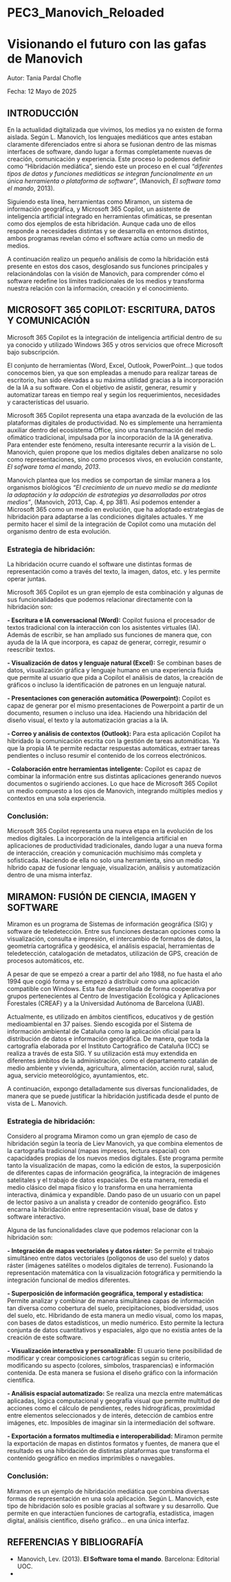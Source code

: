 # PEC3_Manovich_Reloaded

# Visionando el futuro con las gafas de Manovich

Autor: Tania Pardal Chofle 

Fecha: 12 Mayo de 2025


## INTRODUCCIÓN

En la actualidad digitalizada que vivimos, los medios ya no existen de forma aislada. Según L. Manovich, los lenguajes mediáticos que antes estaban claramente diferenciados entre si ahora se fusionan dentro de las mismas interfaces de software, dando lugar a formas completamente nuevas de creación, comunicación y experiencia. Este proceso lo podemos definir como “Hibridación mediática”, siendo este un proceso en el cual *“diferentes tipos de datos y funciones mediáticas se integran funcionalmente en un única herramienta o plataforma de software”*, (Manovich, *El software toma el mando*, 2013).

Siguiendo esta línea, herramientas como Miramon, un sistema de información geográfica, y Microsoft 365 Copilot, un asistente de inteligencia artificial integrado en herramientas ofimáticas, se presentan como dos ejemplos de esta hibridación. 
Aunque cada uno de ellos responde a necesidades distintas y se desarrolla en entornos distintos, ambos programas revelan cómo el software actúa como un medio de medios.
 
A continuación realizo un pequeño análisis de como la hibridación está presente en estos dos casos, desglosando sus funciones principales y relacionándolas con la visión de Manovich, para comprender cómo el software redefine los límites tradicionales de los medios y transforma nuestra relación con la información, creación y el conocimiento.   


## MICROSOFT 365 COPILOT: ESCRITURA, DATOS Y COMUNICACIÓN

Microsoft 365 Copilot es la integración de inteligencia artificial dentro de su ya conocido y utilizado Windows 365 y otros servicios que ofrece Microsoft bajo subscripción. 

El conjunto de herramientas (Word, Excel, Outlook, PowerPoint…) que todos conocemos bien, ya que son empleadas a menudo para realizar tareas de escritorio, han sido elevadas a su máxima utilidad gracias a la incorporación de la IA a su software. Con el objetivo de asistir, generar, resumir y automatizar tareas en tiempo real y según los requerimientos, necesidades y características del usuario. 

Microsoft 365 Copilot representa una etapa avanzada de la evolución de las plataformas digitales de productividad. No es simplemente una herramienta auxiliar dentro del ecosistema Office, sino una transformación del medio ofimático tradicional, impulsada por la incorporación de la IA generativa. Para entender este fenómeno, resulta interesante recurrir a la visión de L. Manovich, quien propone que los medios digitales deben analizarse no solo como representaciones, sino como procesos vivos, en evolución constante, *El sofware toma el mando, 2013*. 

Manovich plantea que los medios se comportan de similar manera a los organismos biológicos *“El crecimiento de un nuevo medio se da mediante la adaptación y la adopción de estrategias ya desarrolladas por otros medios”*, (Manovich, 2013, Cap. 4, pp 381). Así podemos entender a Microsoft 365 como un medio en evolución, que ha adoptado estrategias de hibridación para adaptarse a las condiciones digitales actuales. Y me permito hacer el símil de la integración de Copilot como una mutación del organismo dentro de esta evolución.  

### Estrategia de hibridación:

La hibridación ocurre cuando el software une distintas formas de representación como a través del texto, la imagen, datos, etc. y les permite operar juntas.

Microsoft 365 Copilot es un gran ejemplo de esta combinación y algunas de sus funcionalidades que podemos relacionar directamente con la hibridación son: 

**-	Escritura e IA conversacional (Word):**
Copilot fusiona el procesador de textos tradicional con la interacción con los asistentes virtuales (IA). Además de escribir, se han ampliado sus funciones de manera que, con ayuda de la IA que incorpora, es capaz de generar, corregir, resumir o reescribir textos.

**-	Visualización de datos y lenguaje natural (Excel):**
Se combinan bases de datos, visualización gráfica y lenguaje humano en una experiencia fluida que permite al usuario que pida a Copilot el análisis de datos, la creación de gráficos o incluso la identificación de patrones en un lenguaje natural. 

**-	Presentaciones con generación automática (Powerpoint):**
Copilot es capaz de generar por el mismo presentaciones de Powerpoint a partir de un documento, resumen o incluso una idea. Haciendo una hibridación del diseño visual, el texto y la automatización gracias a la IA. 

**-	Correo y análisis de contextos (Outlook):**
Para esta aplicación Copilot ha hibridado la comunicación escrita con la gestión de tareas automáticas. Ya que la propia IA te permite redactar respuestas automáticas, extraer tareas pendientes o incluso resumir el contenido de los correos electrónicos. 

**-	Colaboración entre herramientas inteligente:** 
Copilot es capaz de combinar la información entre sus distintas aplicaciones generando nuevos documentos o sugiriendo acciones. Lo que hace de Microsoft 365 Copilot un medio compuesto a los ojos de Manovich, integrando múltiples medios y contextos en una sola experiencia. 
 
### Conclusión:

Microsoft 365 Copilot representa una nueva etapa en la evolución de los medios digitales. La incorporación de la inteligencia artificial en aplicaciones de productividad tradicionales, dando lugar a una nueva forma de interacción, creación y comunicación muchísimo más completa y sofisticada. Haciendo de ella no solo una herramienta, sino un medio híbrido capaz de fusionar lenguaje, visualización, análisis y automatización dentro de una misma interfaz. 


## MIRAMON: FUSIÓN DE CIENCIA, IMAGEN Y SOFTWARE

Miramon es un programa de Sistemas de información geográfica (SIG) y software de teledetección. Entre sus funciones destacan opciones como la visualización, consulta e impresión, el intercambio de formatos de datos, la geometría cartográfica y geodésica, el análisis espacial, herramientas de teledetección, catalogación de metadatos, utilización de GPS, creación de procesos automáticos, etc.  

A pesar de que se empezó a crear a partir del año 1988, no fue hasta el año 1994 que cogió forma y se empezó a distribuir como una aplicación compatible con Windows. Esta fue desarrollada de forma cooperativa por grupos pertenecientes al Centro de Investigación Ecológica y Aplicaciones Forestales (CREAF) y a la Universidad Autónoma de Barcelona (UAB).

Actualmente, es utilizado en ámbitos científicos, educativos y de gestión medioambiental en 37 países. Siendo escogida por el Sistema de información ambiental de Cataluña como la aplicación oficial para la distribución de datos e información geográfica. De manera, que toda la cartografía elaborada por el Instituto Cartográfico de Cataluña (ICC) se realiza a través de esta SIG. Y su utilización está muy extendida en diferentes ámbitos de la administración, como el departamento catalán de medio ambiente y vivienda, agricultura, alimentación, acción rural, salud, agua, servicio meteorológico, ayuntamientos, etc. 

A continuación, expongo detalladamente sus diversas funcionalidades, de manera que se puede justificar la hibridación justificada desde el punto de vista de L. Manovich. 

### Estrategia de hibridación:

Considero al programa Miramon como un gran ejemplo de caso de hibridación según la teoría de Liev Manovich, ya que combina elementos de la cartografía tradicional (mapas impresos, lectura espacial) con capacidades propias de los nuevos medios digitales. Este programa permite tanto la visualización de mapas, como la edición de estos, la superposición de diferentes capas de información geográfica, la integración de imágenes satelitales y el trabajo de datos espaciales. De esta manera, remedia el medio clásico del mapa físico y lo transforma en una herramienta interactiva, dinámica y expandible. Dando paso de un usuario con un papel de lector pasivo a un analista y creador de contenido geográfico. Esto encarna la hibridación entre representación visual, base de datos y software interactivo. 

Alguna de las funcionalidades clave que podemos relacionar con la hibridación son: 

**-	Integración de mapas vectoriales y datos ráster:** 
Se permite el trabajo simultáneo entre datos vectoriales (polígonos de uso del suelo) y datos ráster (imágenes satélites o modelos digitales de terreno). Fusionando la representación matemática con la visualización fotográfica y permitiendo la integración funcional de medios diferentes. 

**-	Superposición de información geográfica, temporal y estadística:**
Permite analizar y combinar de manera simultánea capas de información tan diversa como cobertura del suelo, precipitaciones, biodiversidad, usos del suelo, etc.  Hibridando de esta manera un medio visual, como los mapas, con bases de datos estadísticos, un medio numérico. Esto permite la lectura conjunta de datos cuantitativos y espaciales, algo que no existía antes de la creación de este software.  

**-	Visualización interactiva y personalizable:**
El usuario tiene posibilidad de modificar y crear composiciones cartográficas según su criterio, modificando su aspecto (colores, símbolos, trasparencias) e información contenida. De esta manera se fusiona el diseño gráfico con la información científica. 

**-	Análisis espacial automatizado:**
Se realiza una mezcla entre matemáticas aplicadas, lógica computacional y geografía visual que permite multitud de acciones como el cálculo de pendientes, redes hidrográficas, proximidad entre elementos seleccionados y de interés, detección de cambios entre imágenes, etc. Imposibles de imaginar sin la intermediación del software. 
 
**-	Exportación a formatos multimedia e interoperabilidad:**
Miramon permite la exportación de mapas en distintos formatos y fuentes, de manera que el resultado es una hibridación de distintas plataformas que transforma el contenido geográfico en medios imprimibles o navegables. 

### Conclusión:

Miramon es un ejemplo de hibridación mediática que combina diversas formas de representación en una sola aplicación. 
Según L. Manovich, este tipo de hibridación solo es posible gracias al software y su desarrollo. Que permite en que interactúen funciones de cartografía, estadística, imagen digital, análisis científico, diseño gráfico… en una única interfaz. 


## REFERENCIAS Y BIBLIOGRAFÍA

-   Manovich, Lev. (2013). **El Software toma el mando**. Barcelona: Editorial UOC.
- 
